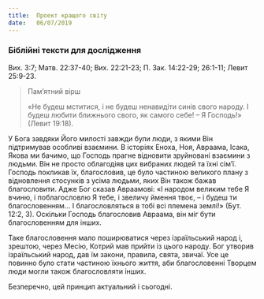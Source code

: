```yaml
---
title:  Проект кращого світу
date:   06/07/2019
---
```


### Біблійні тексти для дослідження
Вих. 3:7; Матв. 22:37-40; Вих. 22:21-23; П. Зак. 14:22-29; 26:1-11; Левит 25:9-23.

> <p>Пам’ятний вірш</p>
> «Не будеш мститися, і не будеш ненавидіти синів свого народу. І будеш любити ближнього свого, як самого себе! – Я Господь!» (Левит 19:18).

У Бога завдяки Його милості завжди були люди, з якими Він підтримував особливі взаємини. В історіях Еноха, Ноя, Авраама, Ісака, Якова ми бачимо, що Господь прагне відновити зруйновані взаємини з людьми. Він не просто облагодіяв цих вибраних людей та їхні сім’ї. Господь покликав їх, благословив, це було частиною великого плану з відновлення стосунків з усіма людьми, яких Він також бажав благословити. Адже Бог сказав Авраамові: «І народом великим тебе Я вчиню, і поблагословлю Я тебе, і звеличу ймення твоє, – і будеш ти благословенням… І благословляться в тобі всі племена землі!» (Бут. 12:2, 3). Оскільки Господь благословив Авраама, він міг бути благословенням для інших.

Таке благословення мало поширюватися через ізраїльський народ і, зрештою, через Месію, Котрий мав прийти із цього народу. Бог утворив ізраїльський народ, дав їм закони, правила, свята, звичаї. Усе це повинно було стати частиною їхнього життя, аби благословенні Творцем люди могли також благословляти інших.

Безперечно, цей принцип актуальний і сьогодні.
